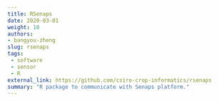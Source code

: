 ```yaml
---
title: RSenaps
date: 2020-03-01
weight: 10
authors:
- bangyou-zheng
slug: rsenaps
tags: 
 - software
 - sensor
 - R
external_link: https://github.com/csiro-crop-informatics/rsenaps
summary: "R package to communicate with Senaps platform."
---
```


